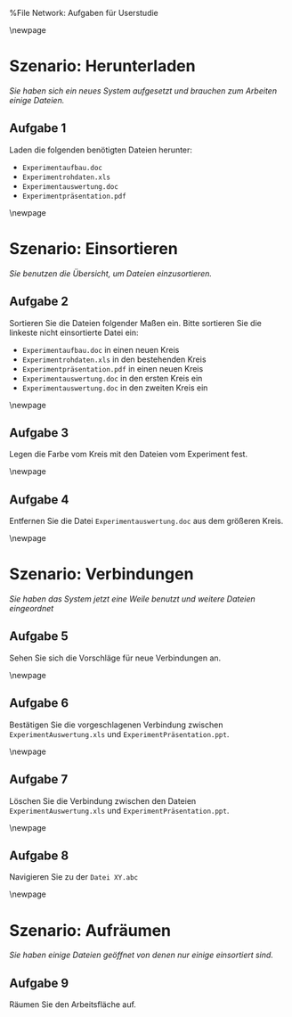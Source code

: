 %File Network: Aufgaben für Userstudie

\newpage

# Szenario: Herunterladen #

_Sie haben sich ein neues System aufgesetzt und brauchen zum Arbeiten einige Dateien._  


## Aufgabe 1 ##

Laden die folgenden benötigten Dateien herunter:

- `Experimentaufbau.doc`
- `Experimentrohdaten.xls`
- `Experimentauswertung.doc`
- `Experimentpräsentation.pdf`

\newpage

# Szenario: Einsortieren #

_Sie benutzen die Übersicht, um Dateien einzusortieren._

## Aufgabe 2 ##

Sortieren Sie die Dateien folgender Maßen ein. Bitte sortieren Sie die linkeste nicht einsortierte Datei ein:

- `Experimentaufbau.doc` in einen neuen Kreis
- `Experimentrohdaten.xls` in den bestehenden Kreis
- `Experimentpräsentation.pdf` in einen neuen Kreis
- `Experimentauswertung.doc` in den ersten Kreis ein
- `Experimentauswertung.doc` in den zweiten Kreis ein

\newpage

## Aufgabe 3 ##
Legen die Farbe vom Kreis mit den Dateien vom Experiment fest.

\newpage

## Aufgabe 4 ##

Entfernen Sie die Datei `Experimentauswertung.doc` aus dem größeren Kreis.

\newpage

# Szenario: Verbindungen #

_Sie haben das System jetzt eine Weile benutzt und weitere Dateien eingeordnet_

## Aufgabe 5 ## 

Sehen Sie sich die Vorschläge für neue Verbindungen an.

\newpage

## Aufgabe 6 ##

Bestätigen Sie die vorgeschlagenen Verbindung zwischen `ExperimentAuswertung.xls` und `ExperimentPräsentation.ppt`.

\newpage

## Aufgabe 7 ##

Löschen Sie die Verbindung zwischen den Dateien `ExperimentAuswertung.xls` und `ExperimentPräsentation.ppt`.

\newpage

## Aufgabe 8 ##

Navigieren Sie zu der `Datei XY.abc`

\newpage


# Szenario: Aufräumen #

_Sie haben einige Dateien geöffnet von denen nur einige einsortiert sind._

## Aufgabe 9 ##

Räumen Sie den Arbeitsfläche auf.






